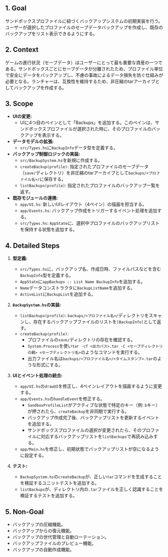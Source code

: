 ## 1. Goal
サンドボックスプロファイルに紐づくバックアップシステムの初期実装を行う。ユーザーが選択したプロファイルのセーブデータバックアップを作成し、既存のバックアップをリスト表示できるようにする。

## 2. Context
ゲームの進行状況（セーブデータ）はユーザーにとって最も重要な資産の一つである。サンドボックスごとにセーブデータが分離されたため、プロファイル単位で安全にデータをバックアップし、不慮の事故によるデータ損失を防ぐ仕組みが必要となる。ランチャーは、互換性を維持するため、非圧縮のtarアーカイブとしてバックアップを作成する。

## 3. Scope
-   **UIの変更:**
    -   UIに4つ目のペインとして「Backups」を追加する。このペインは、サンドボックスプロファイルが選択された時に、そのプロファイルのバックアップを表示する。
-   **データモデルの拡張:**
    -   `src/Types.hs`に`BackupInfo`データ型を定義する。
-   **バックアップ制御ロジックの実装:**
    -   `src/BackupSystem.hs`を新規に作成する。
    -   `createBackup(profile)`: 指定されたプロファイルのセーブデータ（`save/`ディレクトリ）を非圧縮のtarアーカイブとして`backups/<プロファイル名>/`に保存する。
    -   `listBackups(profile)`: 指定されたプロファイルのバックアップ一覧を返す。
-   **既存モジュールの連携:**
    -   `app/UI.hs`: 新しいUIレイアウト（4ペイン）の描画を担当する。
    -   `app/Events.hs`: バックアップ作成をトリガーするイベント処理を追加する。
    -   `src/Types.hs`: `AppState`に、選択中プロファイルのバックアップリストを保持する状態を追加する。

## 4. Detailed Steps

1.  **型定義:**
    -   `src/Types.hs`に、バックアップ名、作成日時、ファイルパスなどを含む`BackupInfo`型を定義する。
    -   `AppState`に`appBackups :: List Name BackupInfo`を追加する。
    -   `Name`データコンストラクタに`BackupListName`を追加する。
    -   `ActiveList`に`BackupList`を追加する。

2.  **`BackupSystem.hs`の実装:**
    -   `listBackups(profile)`: `backups/<プロファイル名>/`ディレクトリをスキャンし、存在するバックアップファイルのリストを`[BackupInfo]`として返す。
    -   `createBackup(profile)`:
        -   プロファイルの`save/`ディレクトリの存在を確認する。
        -   `System.Process`を使い`tar -cf <出力パス>.tar -C <セーブディレクトリの親> <セーブディレクトリ名>`のようなコマンドを実行する。
        -   出力ファイル名は`backups/<プロファイル名>/<タイムスタンプ>.tar`のような形式にする。

3.  **UIとイベント処理の統合:**
    -   `app/UI.hs`の`drawUI`を修正し、4ペインレイアウトを描画するように変更する。
    -   `app/Events.hs`の`handleEvent`を修正する。
        -   `SandboxProfileList`がアクティブな状態で特定のキー（例: `b`キー）が押されたら、`createBackup`を非同期で実行する。
        -   バックアップ作成完了後、バックアップリストを更新するイベントを追加する。
        -   サンドボックスプロファイルの選択が変更されたら、そのプロファイルに対応するバックアップリストを`listBackups`で再読み込みする。
    -   `app/Main.hs`を修正し、初期状態でバックアップリストが空になるように設定する。

4.  **テスト:**
    -   `BackupSystem.hs`の`createBackup`が、正しい`tar`コマンドを生成することを検証するユニットテストを追加する。
    -   `listBackups`が、ディレクトリ内の`.tar`ファイルを正しく認識することを検証するテストを追加する。

## 5. Non-Goal
-   バックアップの圧縮機能。
-   バックアップからの復元機能。
-   バックアップの世代管理と自動ローテーション。
-   バックアップファイルのプレビュー機能。
-   バックアップの自動作成機能。

